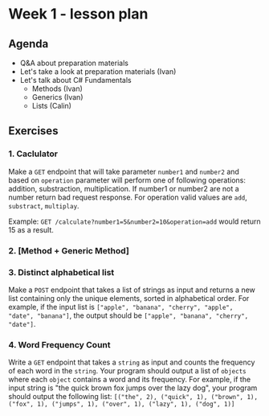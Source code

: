 # Week 1 - lesson plan

## Agenda

- Q&A about preparation materials
- Let's take a look at preparation materials (Ivan)
- Let's talk about C# Fundamentals
  - Methods (Ivan)
  - Generics (Ivan)
  - Lists (Calin)

## Exercises

### 1. Caclulator
Make a `GET` endpoint that will take parameter `number1` and `number2` and based on `operation` parameter will perform one of following operations: addition, substraction, multiplication. If number1 or number2 are not a number return bad request response. For operation valid values are `add`, `substract`, `multiplay`.

Example: `GET /calculate?number1=5&number2=10&operation=add` would return 15 as a result.

### 2. [Method + Generic Method]

### 3. Distinct alphabetical list
Make a `POST` endpoint that takes a list of strings as input and returns a new list containing only the unique elements, sorted in alphabetical order. For example, if the input list is `["apple", "banana", "cherry", "apple", "date", "banana"]`, the output should be `["apple", "banana", "cherry", "date"]`.

### 4. Word Frequency Count
Write a `GET` endpoint that takes a `string` as input and counts the frequency of each word in the `string`. 
Your program should output a list of `objects` where each `object` contains a word and its frequency. 
For example, if the input string is "the quick brown fox jumps over the lazy dog", your program should output the following list:
`[("the", 2), ("quick", 1), ("brown", 1), ("fox", 1), ("jumps", 1), ("over", 1), ("lazy", 1), ("dog", 1)]`

